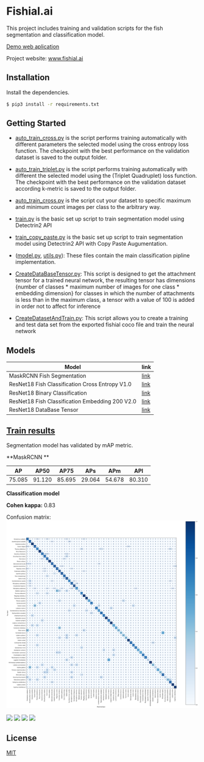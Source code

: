 # Fishial.ai

This project includes training and validation scripts for the fish segmentation and classification model.

[Demo web aplication](https://portal.fishial.ai/search/by-fishial-recognition)

Project website: www.fishial.ai

## Installation

Install the dependencies.

```sh
$ pip3 install -r requirements.txt
```

## Getting Started
* [auto_train_cross.py](train_scripts/classification/auto_train_cross.py) is the script performs training automatically with different parameters the selected model using the cross entropy loss function. The checkpoint with the best performance on the validation dataset is saved to the output folder.

* [auto_train_triplet.py](train_scripts/classification/auto_train_triplet.py) is the script performs training automatically with different the selected model using the (Triplet Quadruplet) loss function. The checkpoint with the best performance on the validation dataset according k-metric is saved to the output folder.

* [auto_train_cross.py](train_scripts/classification/auto_train_cross.py) is the script cut your dataset to specific maximum and minimum count images per class to the arbitrary way.

* [train.py](train_scripts/segmentation/train.py) is the basic set up script to train segmentation model using Detectrin2 API 

* [train_copy_paste.py](train_scripts/segmentation/train_copy_paste.py) is the basic set up script to train segmentation model using Detectrin2 API with Copy Paste Augumentation.

* ([model.py](module/classification_package/src/model.py), [utils.py](module/classification_package/src/utils.py)): These files contain the main classification pipline implementation.

* [CreateDataBaseTensor.py](helper/classification/CreateDataBaseTensor.py): This script is designed to get the attachment tensor for a trained neural network, the resulting tensor has dimensions {number of classes * maximum number of images for one class * embedding dimension} for classes in which the number of attachments is less than in the maximum class, a tensor with a value of 100 is added in order not to affect for inference

* [CreateDatasetAndTrain.py](helper/classification/CreateDatasetAndTrain.ipynb): This script allows you to create a training and test data set from the exported fishial coco file and train the neural network

## Models

| Model | link  |
| ------------- | ------------- |
| MaskRCNN Fish Segmentation  | [link](https://storage.googleapis.com/fishial-ml-resources/detectron2_new_version.pth) |
| ResNet18 Fish Classification Cross Entropy V1.0 | [link](https://storage.googleapis.com/fishial-ml-resources/final_cross_cross_entropy_0.9923599320882852_258571.0.ckpt) |
| ResNet18 Binary Classification  | [link](https://storage.cloud.google.com/fishial-ml-resources/binary_class.ckpt) |
| ResNet18 Fish Classification Embedding 200 V2.0  | [link](https://storage.googleapis.com/fishial-ml-resources/new_embedding_bs_25_3.ckpt) |
| ResNet18 DataBase Tensor  | [link](https://storage.googleapis.com/fishial-ml-resources/data_train_test.json_embedding.pt) |


## [Train results](train_scripts/README.md)


Segmentation model has validated by mAP metric.

**MaskRCNN **

| AP | AP50  | AP75 | APs | APm | APl | 
| ------------- | ------------- | ------------- | ------------- | ------------- | ------------- |
| 75.085  | 91.120 | 85.695 | 29.064 | 54.678 | 80.310 |


**Classification model**

**Cohen kappa:** 0.83

Confusion matrix:
![Confusion matrix](imgs/image5.png "Confusion matrix")


<p float="left">
  <img src="https://fishial.ai/static/fishial_logo-2c651a547f55002df228d91f57178377.png" height="40" />
  <img src="https://wp.fishial.ai/wp-content/uploads/2020/08/68e6fe03-e654-4d15-9161-98715ff1f393.png" height="40" /> 
  <img src="https://wp.fishial.ai/wp-content/uploads/2021/01/WYE-Foundation-Full-Color.png" height="40" />
  <img src="https://wp.fishial.ai/wp-content/uploads/2019/08/dotcom-standard.png" height="40" />
</p>


## License

[MIT](https://choosealicense.com/licenses/mit/)

